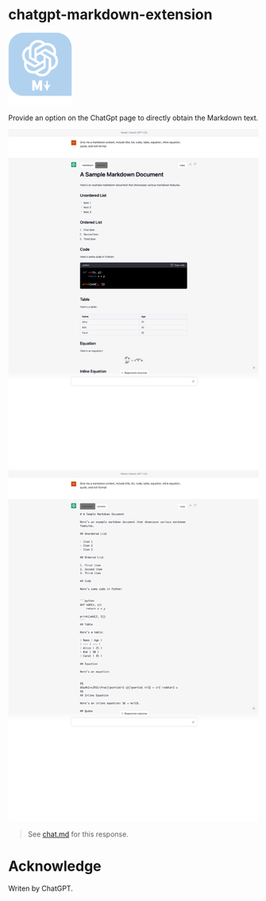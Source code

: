 # chatgpt-markdown-extension

![](src/images/icon-128.png)

Provide an option on the ChatGpt page to directly obtain the Markdown text.

![preview](./markdown-preview.png) ![preview](./markdown-raw-text.png)

> See [chat.md](./chat.md) for this response.

# Acknowledge

Writen by ChatGPT.
